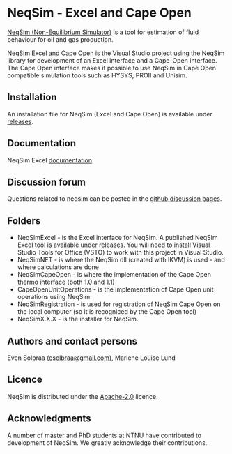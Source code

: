 # NeqSim - Excel and Cape Open
[NeqSim (Non-Equilibrium Simulator)](https://equinor.github.io/neqsimhome/) is a tool for estimation of fluid behaviour for oil and gas production.

NeqSim Excel and Cape Open is the Visual Studio project using the NeqSim library for development of an Excel interface and a Cape-Open interface. The Cape Open interface makes it possible to use NeqSim in Cape Open compatible simulation tools such as HYSYS, PROII and Unisim.

## Installation
An installation file for NeqSim (Excel and Cape Open) is available under [releases](https://github.com/equinor/neqsimExcelCapeOpen/releases).

## Documentation
NeqSim Excel [documentation](https://github.com/equinor/neqsim.NET/wiki/Getting-started-with-NeqSim-in-Excel).

## Discussion forum

Questions related to neqsim can be posted in the [github discussion pages](https://github.com/equinor/neqsim/discussions).

## Folders

* NeqSimExcel - is the Excel interface for NeqSim. A published NeqSim Excel tool is available under releases. You will need to install Visual Studio Tools for Office (VSTO) to work with this project in Visual Studio.
* NeqSimNET - is where the NeqSim dll (created with IKVM) is used - and where calculations are done
* NeqSimCapeOpen - is where the implementation of the Cape Open thermo interface (both 1.0 and 1.1)
* CapeOpenUnitOperations - is the implementation of Cape Open unit operations using NeqSim
* NeqSimRegistration - is used for registration of NeqSim Cape Open on the local computer (so it is recogniced by the Cape Open tool)
* NeqSimX.X.X - is the installer for NeqSim.


## Authors and contact persons

Even Solbraa (esolbraa@gmail.com),  Marlene Louise Lund

## Licence

NeqSim is distributed under the [Apache-2.0](https://github.com/equinor/neqsim/blob/master/LICENSE) licence.

## Acknowledgments

A number of master and PhD students at NTNU have contributed to development of NeqSim. We greatly acknowledge their contributions.
